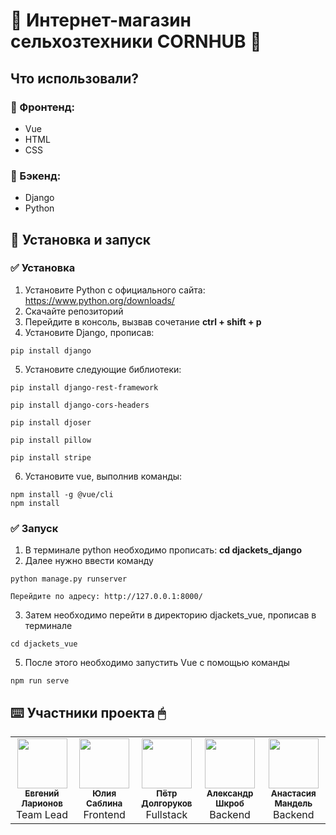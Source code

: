 # 🚜 Интернет-магазин сельхозтехники CORNHUB 🚜

## Что использовали?
### 📱 Фронтенд:
- Vue
- HTML
- CSS
### 📲 Бэкенд:
- Django
- Python
## 🚀 Установка и запуск
### ✅ Установка
1)  Установите Python с официального сайта: https://www.python.org/downloads/
2)  Скачайте репозиторий
3)  Перейдите в консоль, вызвав сочетание **ctrl + shift + p**
4)  Установите Django, прописав:
```
pip install django
```
5) Установите следующие библиотеки:
```
pip install django-rest-framework

pip install django-cors-headers

pip install djoser

pip install pillow

pip install stripe
```
6) Установите vue, выполнив команды:
```
npm install -g @vue/cli
npm install
```
### ✅ Запуск
1) В терминале python необходимо прописать: **cd djackets_django**
2) Далее нужно ввести команду
```
python manage.py runserver
```
```
Перейдите по адресу: http://127.0.0.1:8000/
```
3) Затем необходимо перейти в директорию djackets_vue, прописав в терминале
```
cd djackets_vue
```
5) После этого необходимо запустить Vue с помощью команды
```
npm run serve
```

## ⌨️ Участники проекта 🖱
<table>
<tr>
 <td align="center">
<a href="https://github.com/CleverHedgehog20">
<img src="https://avatars.githubusercontent.com/u/158333285?s=64&v=4" width="80" height="80" alt=""/><br />
<sub><b>Евгений Ларионов</b></sub>
</a><br />
<span>Team Lead</span>
</td>
<td align="center">
<a href="https://github.com/ssablinaa">
<img src="https://avatars.githubusercontent.com/u/158333285?s=64&v=4" width="80" height="80" alt=""/><br />
<sub><b>Юлия Саблина</b></sub>
</a><br />
<span>Frontend</span>
</td>
<td align="center">
<a href="https://github.com/PeterLonghand">
<img src="https://avatars.githubusercontent.com/u/160715917?v=4" width="80" height="80" alt=""/><br />
<sub><b>Пётр Долгоруков</b></sub>
</a><br />
<span>Fullstack</span>
<td align="center">
<a href="https://github.com/AleksCombo">
<img src="https://avatars.githubusercontent.com/u/137397245?s=64&v=4" width="80" height="80" alt=""/><br />
<sub><b>Александр Шкроб</b></sub>
</a><br />
<span>Backend</span>
<td align="center">
<a href="https://github.com/AnastasiaMandel">
<img src="https://avatars.githubusercontent.com/u/145050983?v=4" width="80" height="80" alt=""/><br />
<sub><b>Анастасия Мандель</b></sub>
</a><br />
<span>Backend</span>
</td>
</td>
</tr>
</table>
